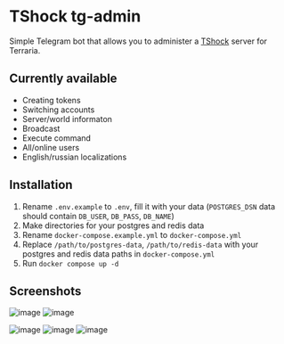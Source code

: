 # TShock tg-admin
Simple Telegram bot that allows you to administer a [TShock](https://github.com/Pryaxis/TShock) server for Terraria.

## Currently available
- Creating tokens
- Switching accounts
- Server/world informaton
- Broadcast
- Execute command
- All/online users
- English/russian localizations

## Installation
1. Rename `.env.example` to `.env`, fill it with your data (`POSTGRES_DSN` data should contain `DB_USER`, `DB_PASS`, `DB_NAME`)
2. Make directories for your postgres and redis data
3. Rename `docker-compose.example.yml` to `docker-compose.yml`
4. Replace `/path/to/postgres-data`, `/path/to/redis-data` with your postgres and redis data paths in `docker-compose.yml`
5. Run `docker compose up -d`

## Screenshots
![image](https://github.com/montaq/tshock-tg-admin/assets/53003167/75de3882-cd77-48f9-8c8f-6d760d041cdf)
![image](https://github.com/montaq/tshock-tg-admin/assets/53003167/b215e1e9-b390-476d-b17b-376ab858b000)

![image](https://github.com/montaq/tshock-tg-admin/assets/53003167/5287b2fa-8648-47ce-85c0-a07d8e3210e8)
![image](https://github.com/montaq/tshock-tg-admin/assets/53003167/4291e681-caee-4b58-a85f-6377e8f05c17)
![image](https://github.com/montaq/tshock-tg-admin/assets/53003167/3148edfb-94a9-4e75-8e55-80c94a1c6aac)
